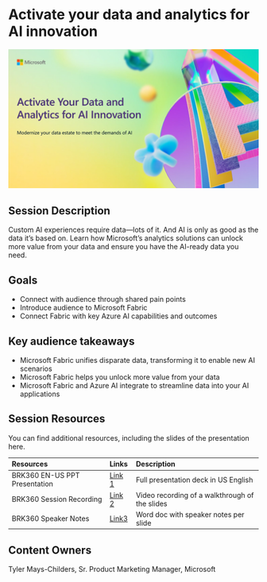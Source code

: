 # Activate your data and analytics for AI innovation

![Session cover image with a bright "AI" text in 3D over a blue and purple abstract background.](img/BRK360%20Activate%20Your%20Data.png)

## Session Description

Custom AI experiences require data—lots of it. And AI is only as good as the data it’s based on. Learn how Microsoft’s analytics solutions can unlock more value from your data and ensure you have the AI-ready data you need.

## Goals
- Connect with audience through shared pain points
- Introduce audience to Microsoft Fabric
- Connect Fabric with key Azure AI capabilities and outcomes

## Key audience takeaways
- Microsoft Fabric unifies disparate data, transforming it to enable new AI scenarios
- Microsoft Fabric helps you unlock more value from your data
- Microsoft Fabric and Azure AI integrate to streamline data into your AI applications

## Session Resources
You can find additional resources, including the slides of the presentation here.

| Resources          | Links                             | Description        |
|:-------------------|:----------------------------------|:-------------------|
| BRK360 EN-US PPT Presentation | [Link 1](https://aka.ms/AArw3va/) | Full presentation deck in US English |
| BRK360 Session Recording | [Link 2](https://aka.ms/AArxljz/) | Video recording of a walkthrough of the slides|
| BRK360 Speaker Notes | [Link3](https://aka.ms/AArxljv/) | Word doc with speaker notes per slide |

## Content Owners
Tyler Mays-Childers, Sr. Product Marketing Manager, Microsoft



